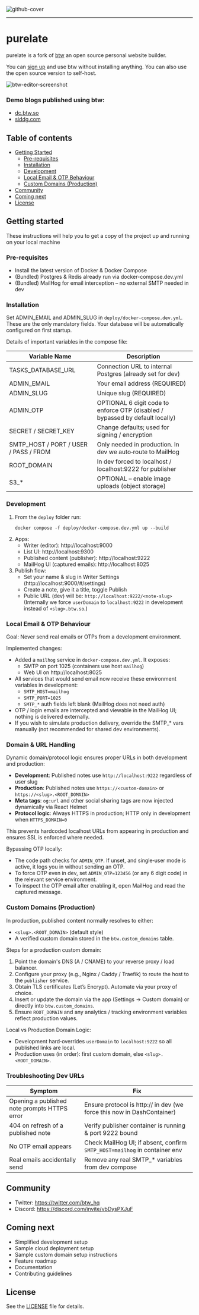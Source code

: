 ![github-cover](https://user-images.githubusercontent.com/70569022/233320406-da81d842-c0d9-4d63-938e-fe521203e4e0.png)

---

# purelate

purelate is a fork of [btw](https://btw.so) an open source personal website builder.

You can [sign up](https://btw.so) and use btw without installing anything. You can also use the open source version to self-host.

![btw-editor-screenshot](https://user-images.githubusercontent.com/70569022/233320021-e05c995f-4e4e-48a9-83de-f578d3662df1.png)

### Demo blogs published using btw:

-   [dc.btw.so](https://dc.btw.so/)
-   [siddg.com](https://www.siddg.com/about)

## Table of contents

-   [Getting Started](#getting-started)
    -   [Pre-requisites](#pre-requisites)
    -   [Installation](#installation)
    -   [Development](#development)
    -   [Local Email & OTP Behaviour](#local-email--otp-behaviour)
    -   [Custom Domains (Production)](#custom-domains-production)
-   [Community](#community)
-   [Coming next](#coming-next)
-   [License](#license)

## Getting started

These instructions will help you to get a copy of the project up and running on your local machine

### Pre-requisites

-   Install the latest version of Docker & Docker Compose
-   (Bundled) Postgres & Redis already run via docker-compose.dev.yml
-   (Bundled) MailHog for email interception – no external SMTP needed in dev

### Installation

Set ADMIN_EMAIL and ADMIN_SLUG in `deploy/docker-compose.dev.yml`. These are the only mandatory fields. Your database will be automatically configured on first startup.

Details of important variables in the compose file:

| Variable Name            | Description                                                                                                         |
|--------------------------|---------------------------------------------------------------------------------------------------------------------|
| TASKS_DATABASE_URL       | Connection URL to internal Postgres (already set for dev)                                                           |
| ADMIN_EMAIL              | Your email address (REQUIRED)                                                                                       |
| ADMIN_SLUG               | Unique slug (REQUIRED)                                                                                              |
| ADMIN_OTP                | OPTIONAL 6 digit code to enforce OTP (disabled / bypassed by default locally)                                      |
| SECRET / SECRET_KEY      | Change defaults; used for signing / encryption                                                                     |
| SMTP_HOST / PORT / USER / PASS / FROM | Only needed in production. In dev we auto‑route to MailHog                                             |
| ROOT_DOMAIN              | In dev forced to localhost / localhost:9222 for publisher                                                          |
| S3_*                     | OPTIONAL – enable image uploads (object storage)                                                                  |

### Development

1. From the `deploy` folder run:
    ```
    docker compose -f deploy/docker-compose.dev.yml up --build
    ```
2. Apps:
    - Writer (editor): http://localhost:9000
    - List UI: http://localhost:9300
    - Published content (publisher): http://localhost:9222
    - MailHog UI (captured emails): http://localhost:8025
3. Publish flow:
    - Set your name & slug in Writer Settings (http://localhost:9000/#/settings)
    - Create a note, give it a title, toggle Publish
    - Public URL (dev) will be: `http://localhost:9222/<note-slug>`
      (Internally we force `userDomain` to `localhost:9222` in development instead of `<slug>.btw.so`.)

### Local Email & OTP Behaviour

Goal: Never send real emails or OTPs from a development environment.

Implemented changes:

- Added a `mailhog` service in `docker-compose.dev.yml`. It exposes:
  - SMTP on port 1025 (containers use host `mailhog`)
  - Web UI on http://localhost:8025
- All services that would send email now receive these environment variables in development:
  - `SMTP_HOST=mailhog`
  - `SMTP_PORT=1025`
  - `SMTP_*` auth fields left blank (MailHog does not need auth)
- OTP / login emails are intercepted and viewable in the MailHog UI; nothing is delivered externally.
- If you wish to simulate production delivery, override the SMTP_* vars manually (not recommended for shared dev environments).

### Domain & URL Handling

Dynamic domain/protocol logic ensures proper URLs in both development and production:

- **Development**: Published notes use `http://localhost:9222` regardless of user slug
- **Production**: Published notes use `https://<custom-domain>` or `https://<slug>.<ROOT_DOMAIN>`
- **Meta tags**: `og:url` and other social sharing tags are now injected dynamically via React Helmet
- **Protocol logic**: Always HTTPS in production; HTTP only in development when `HTTPS_DOMAIN=0`

This prevents hardcoded localhost URLs from appearing in production and ensures SSL is enforced where needed.

Bypassing OTP locally:

- The code path checks for `ADMIN_OTP`. If unset, and single‑user mode is active, it logs you in without sending an OTP.
- To force OTP even in dev, set `ADMIN_OTP=123456` (or any 6 digit code) in the relevant service environment.
- To inspect the OTP email after enabling it, open MailHog and read the captured message.

### Custom Domains (Production)

In production, published content normally resolves to either:

- `<slug>.<ROOT_DOMAIN>` (default style)
- A verified custom domain stored in the `btw.custom_domains` table.

Steps for a production custom domain:

1. Point the domain's DNS (A / CNAME) to your reverse proxy / load balancer.
2. Configure your proxy (e.g., Nginx / Caddy / Traefik) to route the host to the `publisher` service.
3. Obtain TLS certificates (Let’s Encrypt). Automate via your proxy of choice.
4. Insert or update the domain via the app (Settings → Custom domain) or directly into `btw.custom_domains`.
5. Ensure `ROOT_DOMAIN` and any analytics / tracking environment variables reflect production values.

Local vs Production Domain Logic:

- Development hard‑overrides `userDomain` to `localhost:9222` so all published links are local.
- Production uses (in order): first custom domain, else `<slug>.<ROOT_DOMAIN>`.

### Troubleshooting Dev URLs

| Symptom | Fix |
|---------|-----|
| Opening a published note prompts HTTPS error | Ensure protocol is http:// in dev (we force this now in DashContainer) |
| 404 on refresh of a published note | Verify publisher container is running & port 9222 bound |
| No OTP email appears | Check MailHog UI; if absent, confirm `SMTP_HOST=mailhog` in container env |
| Real emails accidentally send | Remove any real SMTP_* variables from dev compose |

## Community

-   Twitter: https://twitter.com/btw_hq
-   Discord: https://discord.com/invite/vbDysPXJuF

## Coming next

-   Simplified development setup
-   Sample cloud deployment setup
-   Sample custom domain setup instructions
-   Feature roadmap
-   Documentation
-   Contributing guidelines

## License

See the [LICENSE](https://github.com/btw-so/btw/blob/main/LICENSE) file for details.
